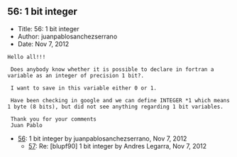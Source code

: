 ## 56: 1 bit integer

- Title: 56: 1 bit integer
- Author: juanpablosanchezserrano
- Date: Nov 7, 2012

```
Hello all!!!

 Does anybody know whether it is possible to declare in fortran a variable as an integer of precision 1 bit?. 

 I want to save in this variable either 0 or 1. 

 Have been checking in google and we can define INTEGER *1 which means 1 byte (8 bits), but did not see anything regarding 1 bit variables.

 Thank you for your comments
 Juan Pablo
```

- [56](0056.md): 1 bit integer by juanpablosanchezserrano, Nov 7, 2012
    - [57](0057.md): Re: [blupf90] 1 bit integer by Andres Legarra, Nov 7, 2012
